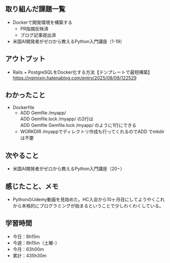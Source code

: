 ## 取り組んだ課題一覧
- Dockerで開発環境を構築する
  - PR指摘反映済
  - ブログ記事提出済
- 米国AI開発者がゼロから教えるPython入門講座（1-19）
## アウトプット
- Rails + PostgreSQLをDocker化する方法【テンプレートで最短構築】<br>https://ngimixin.hatenablog.com/entry/2025/08/09/122529
## わかったこと
- Dockerfile
  - ADD Gemfile /myapp/  
ADD Gemfile.lock /myapp/ の2行は  
ADD Gemfile Gemfile.lock /myapp/  のように1行にできる
  - WORKDIR /myappでディレクトリ作成も行ってくれるのでADD でmkdirは不要
## 次やること
- 米国AI開発者がゼロから教えるPython入門講座（20−）
## 感じたこと、メモ
- PythonのUdemy動画を見始めた。HC入会から10ヶ月目にしてようやくこれから本格的にプログラミングが始まるということで少しわくわくしている。
## 学習時間
- 今日：8h15m
- 今週：8h15m（土曜-）
- 今月：63h00m
- 累計：435h30m